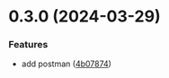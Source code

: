# 0.3.0 (2024-03-29)


### Features

* add postman ([4b07874](https://github.com/ConsDotPy/snippet-box/commit/4b07874e4d5afd1d183a80c067232b93977084c6))



